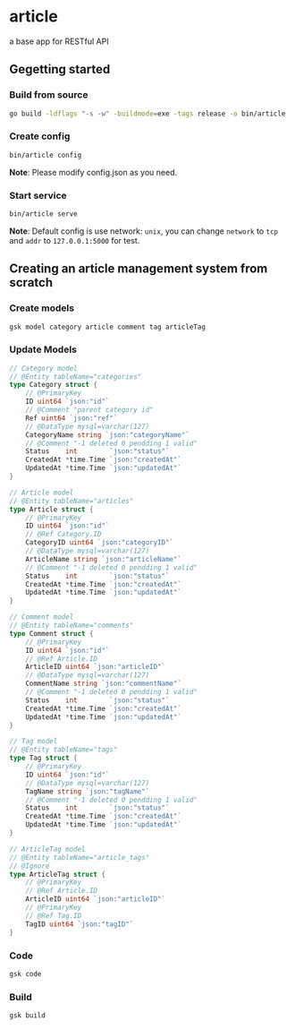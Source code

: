 # article

a base app for RESTful API

## Gegetting started

### Build from source

```bash
go build -ldflags "-s -w" -buildmode=exe -tags release -o bin/article
```

### Create config

```bash
bin/article config
```

**Note**: Please modify config.json as you need.

### Start service

```bash
bin/article serve
```

**Note**: Default config is use network: `unix`, you can change `network` to `tcp` and `addr` to `127.0.0.1:5000` for test.

## Creating an article management system from scratch

### Create models

```bash
gsk model category article comment tag articleTag
```

### Update Models

```go
// Category model
// @Entity tableName="categories"
type Category struct {
	// @PrimaryKey
	ID uint64 `json:"id"`
	// @Comment "parent category id"
	Ref uint64 `json:"ref"`
	// @DataType mysql=varchar(127)
	CategoryName string `json:"categoryName"`
	// @Comment "-1 deleted 0 pendding 1 valid"
	Status    int        `json:"status"`
	CreatedAt *time.Time `json:"createdAt"`
	UpdatedAt *time.Time `json:"updatedAt"`
}

// Article model
// @Entity tableName="articles"
type Article struct {
	// @PrimaryKey
	ID uint64 `json:"id"`
	// @Ref Category.ID
	CategoryID uint64 `json:"categoryID"`
	// @DataType mysql=varchar(127)
	ArticleName string `json:"articleName"`
	// @Comment "-1 deleted 0 pendding 1 valid"
	Status    int        `json:"status"`
	CreatedAt *time.Time `json:"createdAt"`
	UpdatedAt *time.Time `json:"updatedAt"`
}

// Comment model
// @Entity tableName="comments"
type Comment struct {
	// @PrimaryKey
	ID uint64 `json:"id"`
	// @Ref Article.ID
	ArticleID uint64 `json:"articleID"`
	// @DataType mysql=varchar(127)
	CommentName string `json:"commentName"`
	// @Comment "-1 deleted 0 pendding 1 valid"
	Status    int        `json:"status"`
	CreatedAt *time.Time `json:"createdAt"`
	UpdatedAt *time.Time `json:"updatedAt"`
}

// Tag model
// @Entity tableName="tags"
type Tag struct {
	// @PrimaryKey
	ID uint64 `json:"id"`
	// @DataType mysql=varchar(127)
	TagName string `json:"tagName"`
	// @Comment "-1 deleted 0 pendding 1 valid"
	Status    int        `json:"status"`
	CreatedAt *time.Time `json:"createdAt"`
	UpdatedAt *time.Time `json:"updatedAt"`
}

// ArticleTag model
// @Entity tableName="article_tags"
// @Ignore
type ArticleTag struct {
	// @PrimaryKey
	// @Ref Article.ID
	ArticleID uint64 `json:"articleID"`
	// @PrimaryKey
	// @Ref Tag.ID
	TagID uint64 `json:"tagID"`
}
```

### Code

```bash
gsk code
```

### Build

```bash
gsk build
```